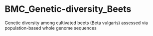 # BMC_Genetic-diversity_Beets
Genetic diversity among cultivated beets (Beta vulgaris) assessed via population-based whole genome sequences
